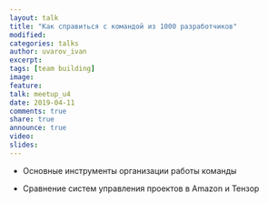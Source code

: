 ```yaml
---
layout: talk
title: "Как справиться с командой из 1000 разработчиков"
modified:
categories: talks
author: uvarov_ivan
excerpt:
tags: [team building]
image:
feature:
talk: meetup_u4
date: 2019-04-11
comments: true
share: true
announce: true
video:
slides:
---
```


* Основные инструменты организации работы команды

* Сравнение систем управления проектов в Amazon и Тензор

